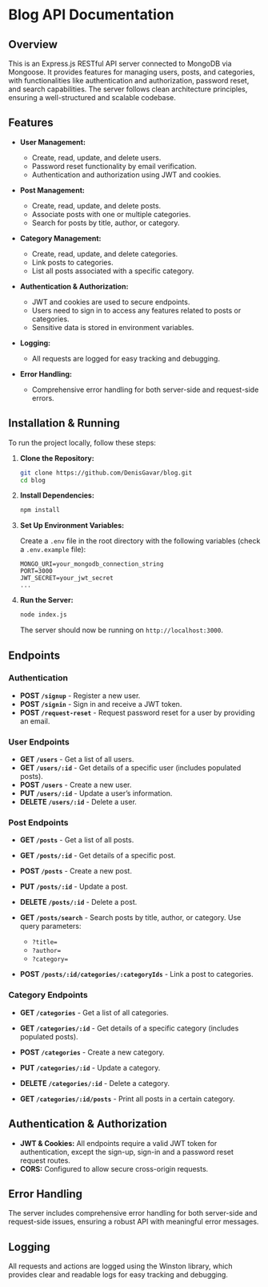 
# Blog API Documentation

## Overview

This is an Express.js RESTful API server connected to MongoDB via Mongoose. It provides features for managing users, posts, and categories, with functionalities like authentication and authorization, password reset, and search capabilities. The server follows clean architecture principles, ensuring a well-structured and scalable codebase.

## Features

- **User Management:**
  - Create, read, update, and delete users.
  - Password reset functionality by email verification.
  - Authentication and authorization using JWT and cookies.

- **Post Management:**
  - Create, read, update, and delete posts.
  - Associate posts with one or multiple categories.
  - Search for posts by title, author, or category.

- **Category Management:**
  - Create, read, update, and delete categories.
  - Link posts to categories.
  - List all posts associated with a specific category.

- **Authentication & Authorization:**
  - JWT and cookies are used to secure endpoints.
  - Users need to sign in to access any features related to posts or categories.
  - Sensitive data is stored in environment variables.

- **Logging:**
  - All requests are logged for easy tracking and debugging.

- **Error Handling:**
  - Comprehensive error handling for both server-side and request-side errors.

## Installation & Running

To run the project locally, follow these steps:

1. **Clone the Repository:**

   ```bash
   git clone https://github.com/DenisGavar/blog.git
   cd blog
   ```

2. **Install Dependencies:**

   ```bash
   npm install
   ```

3. **Set Up Environment Variables:**

   Create a `.env` file in the root directory with the following variables (check a `.env.example` file):

   ```env
   MONGO_URI=your_mongodb_connection_string
   PORT=3000
   JWT_SECRET=your_jwt_secret
   ...
   ```

4. **Run the Server:**

   ```bash
   node index.js
   ```

   The server should now be running on `http://localhost:3000`.

## Endpoints

### Authentication

- **POST `/signup`** - Register a new user.
- **POST `/signin`** - Sign in and receive a JWT token.
- **POST `/request-reset`** - Request password reset for a user by providing an email.

### User Endpoints

- **GET `/users`** - Get a list of all users.
- **GET `/users/:id`** - Get details of a specific user (includes populated posts).
- **POST `/users`** - Create a new user.
- **PUT `/users/:id`** - Update a user’s information.
- **DELETE `/users/:id`** - Delete a user.

### Post Endpoints

- **GET `/posts`** - Get a list of all posts.
- **GET `/posts/:id`** - Get details of a specific post.
- **POST `/posts`** - Create a new post.
- **PUT `/posts/:id`** - Update a post.
- **DELETE `/posts/:id`** - Delete a post.

- **GET `/posts/search`** - Search posts by title, author, or category. Use query parameters:
  - `?title=`
  - `?author=`
  - `?category=`
- **POST `/posts/:id/categories/:categoryIds`** - Link a post to categories.

### Category Endpoints

- **GET `/categories`** - Get a list of all categories.
- **GET `/categories/:id`** - Get details of a specific category (includes populated posts).
- **POST `/categories`** - Create a new category.
- **PUT `/categories/:id`** - Update a category.
- **DELETE `/categories/:id`** - Delete a category.

- **GET `/categories/:id/posts`** - Print all posts in a certain category.

## Authentication & Authorization

- **JWT & Cookies:** All endpoints require a valid JWT token for authentication, except the sign-up, sign-in and a password reset request routes.
- **CORS:** Configured to allow secure cross-origin requests.

## Error Handling

The server includes comprehensive error handling for both server-side and request-side issues, ensuring a robust API with meaningful error messages.

## Logging

All requests and actions are logged using the Winston library, which provides clear and readable logs for easy tracking and debugging.